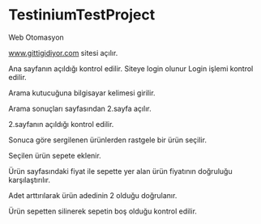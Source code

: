 # TestiniumTestProject
Web Otomasyon


www.gittigidiyor.com sitesi açılır.

Ana sayfanın açıldığı kontrol edilir. 
Siteye login olunur
Login işlemi kontrol edilir.

Arama kutucuğuna bilgisayar kelimesi girilir.

Arama sonuçları sayfasından 2.sayfa açılır.

2.sayfanın açıldığı kontrol edilir.

Sonuca göre sergilenen ürünlerden rastgele bir ürün seçilir.

Seçilen ürün sepete eklenir.

Ürün sayfasındaki fiyat ile sepette yer alan ürün fiyatının doğruluğu karşılaştırılır.

Adet arttırılarak ürün adedinin 2 olduğu doğrulanır.

Ürün sepetten silinerek sepetin boş olduğu kontrol edilir.


